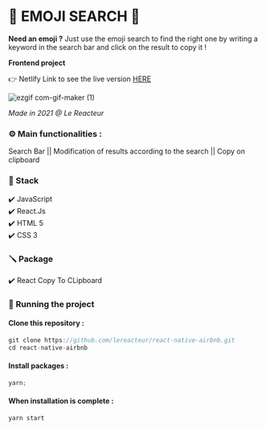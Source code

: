 # 🤩 EMOJI SEARCH 🤩

**Need an emoji ?** Just use the emoji search to find the right one by writing a keyword in the search bar and click on the result to copy it !

**Frontend project**

👉 Netlify Link to see the live version [HERE](https://emoji-search-pb.netlify.app/)

![ezgif com-gif-maker (1)](https://user-images.githubusercontent.com/80970440/122775431-68d51380-d2aa-11eb-9ef5-c081b9b897e6.gif)

_Made in 2021 @ Le Reacteur_

### ⚙️ Main functionalities :

Search Bar || Modification of results according to the search || Copy on clipboard

### 🔧 Stack

✔️ JavaScript  
✔️ React.Js  
✔️ HTML 5  
✔️ CSS 3

### 🪛 Package

✔️ React Copy To CLipboard

### 🚀 Running the project

#### Clone this repository :

```javascript
git clone https://github.com/lereacteur/react-native-airbnb.git
cd react-native-airbnb
```

#### Install packages :

```javascript
yarn;
```

#### When installation is complete :

```javascript
yarn start
```
